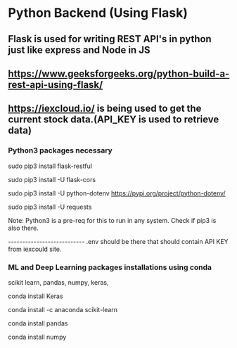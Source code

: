 # Python Backend (Using Flask)

## Flask is used for writing REST API's in python just like express and Node in JS

## <https://www.geeksforgeeks.org/python-build-a-rest-api-using-flask/>

## https://iexcloud.io/ is being used to get the current stock data.(API_KEY is used to retrieve data)

### Python3 packages necessary

sudo pip3 install flask-restful

sudo pip3 install -U flask-cors

sudo pip3 install -U python-dotenv                <https://pypi.org/project/python-dotenv/>

sudo pip3 install -U requests

Note: Python3 is a pre-req for this to run in any system. Check if pip3 is also there.

--------------------------- .env should be there that should contain API KEY from iexcould site.

### ML and Deep Learning packages installations using conda 

scikit learn, pandas, numpy, keras, 

conda install Keras 

conda install -c anaconda scikit-learn 

conda install pandas

conda install numpy


